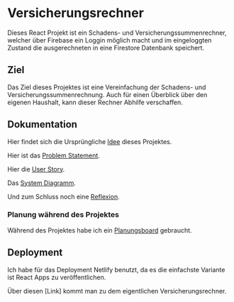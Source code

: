 # Versicherungsrechner

Dieses React Projekt ist ein Schadens- und Versicherungssummenrechner, welcher über Firebase ein Loggin möglich macht und im eingeloggten Zustand die ausgerechneten in eine Firestore Datenbank speichert.

## Ziel

Das Ziel dieses Projektes ist eine Vereinfachung der Schadens- und Versicherungssummenrechnung. Auch für einen Überblick über den eigenen Haushalt, kann dieser Rechner Abhilfe verschaffen.

## Dokumentation
Hier findet sich die Ursprüngliche [Idee](./Documentation/Dokumentation.md#idee) dieses Projektes.

Hier ist das [Problem Statement](./Documentation/Dokumentation.md#problem-statement).

Hier die [User Story](./Documentation/Dokumentation.md#problem-statement).

Das  [System Diagramm](./Documentation/Dokumentation.md#systemdiagramm).

Und zum Schluss noch eine  [Reflexion](./Documentation/Dokumentation.md#reflexion).

### Planung während des Projektes

Während des Projektes habe ich ein [Planungsboard](./Documentation/Planungsboard.md) gebraucht.

## Deployment

Ich habe für das Deployment Netlify benutzt, da es die einfachste Variante ist React Apps zu veröffentlichen.

Über diesen [Link] kommt man zu dem eigentlichen Versicherungsrechner.
